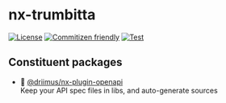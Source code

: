 # nx-trumbitta

[![License](https://img.shields.io/npm/l/@driimus/nx-plugin-openapi)]()
[![Commitizen friendly](https://img.shields.io/badge/commitizen-friendly-brightgreen.svg)](http://commitizen.github.io/cz-cli/)
[![Test](https://github.com/driimus/nx-trumbitta/actions/workflows/test.yml/badge.svg)](https://github.com/driimus/nx-trumbitta/actions/workflows/test.yml)

## Constituent packages

- 🤖 [@driimus/nx-plugin-openapi](packages/nx-plugin-openapi/README.md)  
  Keep your API spec files in libs, and auto-generate sources
